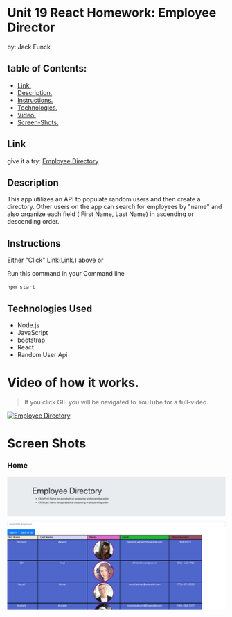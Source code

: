 # Unit 19 React Homework: Employee Director

by: Jack Funck
## table of Contents:
 - [Link.](#link)
 - [ Description. ](#desc)
 - [ Instructions. ](#instr)
 - [Technologies.](#tc)
 - [ Video. ](#video)
 - [Screen-Shots.](#sc)

<a name="link"></a>
## Link
give it a try: <a href="https://polar-lowlands-57059.herokuapp.com/" target="_blank"> Employee Directory</a>

<a name="desc"></a>
## Description
This app utilizes an API to populate random users and then create a directory. Other users on the app can search for employees by "name" and also organize each field ( First Name, Last Name) in ascending or descending order.



<a name="instr"></a>
## Instructions
Either "Click" Link([Link.](#link)) above or

Run this command in your Command line
```
npm start
```

<a name="tc"></a>
## Technologies Used
* Node.js
* JavaScript
* bootstrap
* React
* Random User Api




<a name="video"></a>
# Video of how it works.
> If you click GIF you will be navigated to YouTube for a full-video.

[![Employee Directory](https://media.giphy.com/media/pVwNI3vBpcOtbQAAWe/giphy.gif)](https://youtu.be/QOqVFPdNAf4)



<a name="sc"></a>
# Screen Shots
### Home
<img src="public/img/home.png">


